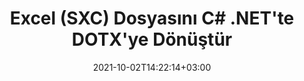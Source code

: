 ---
############################# Static ############################
layout: "autogen-gist"
date: 2021-10-02T14:22:14+03:00
draft: false
path: "tr/total/net/conversion/sxc-to-dotx/"
other_out_formats: "PDF DOC DOCX DOCM DOT DOTX DOTM TXT RTF HTML HTM MHTML MHT XLS XLSX XLSM XLSB XLT XLTX XLTM XLAM CSV TSV DIF SXC FODS PPT PPTX PPS PPSX PPSM POT POTX PPTM POTM ODT OTT OTP ODP ODS EMZ WMZ SVG SVGZ XPS TEX DCM WMF EMF BMP PNG GIF JPEG TIFF ICO WEBP JP2 TGA PSB PSD EPUB MD XML JSON DICOM FODP JPG"
ad_headline: "SXC'yi DOTX'ye dönüştür | .NET"
ad_description: ".NET uygulamalarınız için En Doğru SXC'den DOTX'ye belge Dönüştürme çözümü."

############################# Head ############################
head_title: "C# ASP.NET'te Excel SXC'yi DOTX'ye Dönüştür | .NET Belge Dönüştürme"
head_description: ".NET Excel elektronik tablo belge biçimleri dönüştürme API'si. .NET (C#, VB.NET, ASP.NET ve .NET Core) uygulamalarında SXC'yi DOTX'ye ve 100'den fazla başka görüntü ve belge dosyası biçimine dönüştürün."

############################# Header ############################
title: "Excel (SXC) Dosyasını C# .NET'te DOTX'ye Dönüştür"
description: "C# VB.NET ve ASP.NET uygulamalarında SXC'yi DOTX'ye dönüştürmek için yerel Excel belgeleri dönüştürücü API'sini kullanın. Ortaya çıkan belge görünümünü özelleştirmek için esnek belge dönüştürme özellikleriyle çalışın. Tüm popüler Excel çalışma sayfası formatlarını Word belgeleri, PowerPoint sunumları, PDF, Photoshop, e-Kitap, web ve görüntü dosyası formatlarına doğru bir şekilde dönüştürün. Seçici sayfa numaralarına veya sayfa aralıklarına göre tüm belgeyi dönüştürün veya kaynak belge dosyasının belirli sayfalarını seçin ve kolayca desteklenen bir belge biçimine dönüştürün."

############################# SubMenu ############################
submenu:
    enable: false

############################# Content ############################
content:
    enable: true
    block:
    - title_left: "C# .NET'te SXC'yi DOTX'ye Dönüştürme"
      content_left: |
          .NET'te SXC'den DOTX'ye dönüştürme için bu basit adımları izleyin. Dönüştürülen DOTX belgesini olduğu gibi görüntüleyin veya herhangi bir harici yazılım kullanmadan HTML olarak oluşturun ve görüntüleyin.

          -   SXC belgesini dönüştürmek için **Converter** nesnesi oluşturun
          -   DOTX formatı için dönüştürme seçeneklerini ayarlayın
          -   DOTX'ye dönüştürmek için **Converter** sınıfı örneğinin **Convert** yöntemini çağırın
          -   HTML görüntüleyici için seçenekleri ayarlayın
          -   Dönüştürülen DOTX'yi HTML olarak görüntülemek için **Viewer** nesnesi oluşturun
          
      title_right: "İndirmeler ve Kurulum Talimatları"
      content_right: |
          Kelime dosyası biçimlerini çok çeşitli görüntü ve belge türlerine dönüştürmek için `GroupDocs.Conversion` ve `GroupDocs.Viewer` ad alanlarına ihtiyacınız var. PDF, Microsoft Office (Word, Excel, PowerPoint, Project, Outlook), OpenDocument, HTML ve CAD diyagramlarını içerir. Conholdate.Total tarafından sunulan diğer [Office belgeleri için .NET API'lerini](https://products.conholdate.com/total/net/) keşfedin.
          
          İlgili derleme dosyalarını [İndirilenler](https://downloads.conholdate.com/total/net) adresinden alın veya tüm paketi [Nuget](https://www.nuget.org/packages/Conholdate.Total) adresinden alın/) doğrudan çalışma alanınıza `.NET için Conholdate.Total` eklemek için.
          
      gisthash: "4f311c07ae9ee691b8afb7960aa6c806"
      gistfile: "excel-to-pdf-conversion.cs"

    - title_left: "C# ile DOTX'ye Metin veya Görüntü Filigranı Ekleme"
      content_left: |
          Belgeleri (SXC'den DOTX'ye) tam olarak orijinal dosya gibi doğru bir şekilde dönüştürün ve C# .NET kullanarak dönüştürülen belge sayfalarına metin veya görüntü filigranları uygulayın.

          -   SXC belgesini dönüştürmek için **Converter** nesnesi oluşturun
          -   **WatermarkOptions** sınıfının yeni bir örneğini oluşturun
          -   Filigran özelliklerini belirtin (renk, genişlik, metin, resim vb.)
          -   Uygun **ConvertOptions** sınıfını örnekleyin
          -   **ConvertOptions** örneğinin **Watermark** özelliğini ayarlayın
          -   DOTX'ye dönüştürmek için **Converter** sınıfı örneğinin **Convert** yöntemini çağırın
        
      title_right: "Kaynak Belge Bilgi Çıkarımı"
      content_right: |
          Belge bilgilerini çıkarma özelliği, yalnızca kaynak belge dosyası hakkında temel bilgilerin alınmasını sağlamakla kalmaz, aynı zamanda bir Microsoft Project dosyasının proje başlangıç ​​ve bitiş tarihleri, bir PDF belgesindeki herhangi bir yazdırma kısıtlaması gibi bazı değerli dosya formatına özgü bilgilerin çıkarılmasını da destekler. Outlook veri dosyasında vb. bulunan klasörlerin listesi.

          Windows Azure, Mono ve Xamarin gibi platformları kullanırken Windows, Linux veya macOS gibi farklı işletim sistemlerinde popüler belge dosya formatlarını dönüştürün.
          
      gisthash: "a15affe15284876ce010a315a09da1f0"
      gistfile: "convert-word-to-pdf-and-add-text-watermark-to-converted-pdf.cs"

    - title_left: "JSON Dosyasını C# .NET'te Excel'e Dönüştürün"
      content_left: |
          .NET API'leri için Conholdate.Total ile bir JSON dosyasını .NET'te Excel'e dönüştürmek artık daha kolay. JSON dosyasını bir veri kaynağı olarak kullanın ve herhangi bir harici yazılım kullanmadan birkaç satır C #code ekleyerek tam olarak bir Excel elektronik tablo dosya formatına dönüştürün.

          -   JSON dosyasını dönüştürmek için **Converter** nesnesi oluşturun
          -   Örneklendir **SpreadsheetConvertOptions** sınıfı
          -   XLSX'e dönüştürmek için **Converter** sınıfı örneğinin **Convert** yöntemini çağırın
          
      title_right: "Uzakta Bulunan Belgeleri Yükleyin ve Dönüştürün"
      content_right: |
          .NET için Conholdate.Total'ı kullanma – geliştiriciler, Amazon S3, Microsoft Azure Blob, FTP, yerel disk, akış veya basit bir URL gibi çeşitli uzak konumlardan ve bulut belge depolama kaynaklarından belgeleri yükleyebilir ve dönüştürebilir. Sadece uzaktan bulunan belge akışını elde etmek için yöntemi belirtmeniz ve ardından bunu bir kurucu olarak Converter sınıfına aktarmanız yeterlidir.
          
          .NET için Conholdate.Total API'leri, Windows Forms, ASP.NET, WPF, WCF veya .NET Framework 2.0 veya sonraki sürümlerine dayalı her tür uygulama için yereldir.
          
      gisthash: "7864dd1c0c16ca647722d18664d5c84a"
      gistfile: "json-to-excel-spreadsheet-conversion.cs"

############################# About Formats ############################
about_formats:
    enable: false
############################# More Formats ############################
more_formats:
    enable: true
    auto: false
    other_out_formats: PDF DOC DOCX DOCM DOT DOTX DOTM TXT RTF HTML HTM MHTML MHT XLS XLSX XLSM XLSB XLT XLTX XLTM XLAM CSV TSV DIF SXC FODS PPT PPTX PPS PPSX PPSM POT POTX PPTM POTM ODT OTT OTP ODP ODS EMZ WMZ SVG SVGZ XPS TEX DCM WMF EMF BMP PNG GIF JPEG TIFF ICO WEBP JP2 TGA PSB PSD EPUB MD XML JSON DICOM FODP JPG
############################# Back to top ###############################
back_to_top:
  enable: true
---